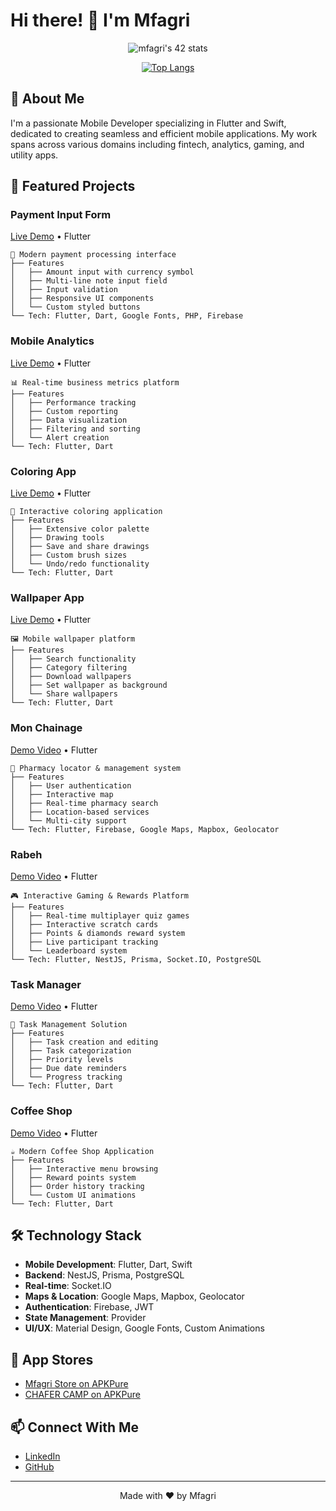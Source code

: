 
# Hi there! 👋 I'm Mfagri

<div align="center">
  <img src="https://badge.mediaplus.ma/binary/mfagri" alt="mfagri's 42 stats" />
  
  [![Top Langs](https://github-readme-stats.vercel.app/api/top-langs/?username=mfagri&show_icons=true&theme=cobalt)](https://github.com/anuraghazra/github-readme-stats)
</div>

## 📱 About Me
I'm a passionate Mobile Developer specializing in Flutter and Swift, dedicated to creating seamless and efficient mobile applications. My work spans across various domains including fintech, analytics, gaming, and utility apps.

## 🚀 Featured Projects

### Payment Input Form
[Live Demo](https://mfagri.github.io/syndix/) • Flutter
```
📱 Modern payment processing interface
├── Features
│   ├── Amount input with currency symbol
│   ├── Multi-line note input field
│   ├── Input validation
│   ├── Responsive UI components
│   └── Custom styled buttons
└── Tech: Flutter, Dart, Google Fonts, PHP, Firebase
```

### Mobile Analytics
[Live Demo](https://mfagri.github.io/ImenSe-app/) • Flutter
```
📊 Real-time business metrics platform
├── Features
│   ├── Performance tracking
│   ├── Custom reporting
│   ├── Data visualization
│   ├── Filtering and sorting
│   └── Alert creation
└── Tech: Flutter, Dart
```

### Coloring App
[Live Demo](https://mfagri.github.io/colornig/) • Flutter
```
🎨 Interactive coloring application
├── Features
│   ├── Extensive color palette
│   ├── Drawing tools
│   ├── Save and share drawings
│   ├── Custom brush sizes
│   └── Undo/redo functionality
└── Tech: Flutter, Dart
```

### Wallpaper App
[Live Demo](https://mfagri.github.io/new_wallpaper/) • Flutter
```
🖼️ Mobile wallpaper platform
├── Features
│   ├── Search functionality
│   ├── Category filtering
│   ├── Download wallpapers
│   ├── Set wallpaper as background
│   └── Share wallpapers
└── Tech: Flutter, Dart
```

### Mon Chainage
[Demo Video](https://www.youtube.com/shorts/m2hfMZEiWVQ) • Flutter
```
💊 Pharmacy locator & management system
├── Features
│   ├── User authentication
│   ├── Interactive map
│   ├── Real-time pharmacy search
│   ├── Location-based services
│   └── Multi-city support
└── Tech: Flutter, Firebase, Google Maps, Mapbox, Geolocator
```

### Rabeh
[Demo Video](https://youtube.com/shorts/XsgFOJIfQZU) • Flutter
```
🎮 Interactive Gaming & Rewards Platform
├── Features
│   ├── Real-time multiplayer quiz games
│   ├── Interactive scratch cards
│   ├── Points & diamonds reward system
│   ├── Live participant tracking
│   └── Leaderboard system
└── Tech: Flutter, NestJS, Prisma, Socket.IO, PostgreSQL
```

### Task Manager
[Demo Video](https://www.youtube.com/shorts/5Yb8ZcN0Hxk) • Flutter
```
📝 Task Management Solution
├── Features
│   ├── Task creation and editing
│   ├── Task categorization
│   ├── Priority levels
│   ├── Due date reminders
│   └── Progress tracking
└── Tech: Flutter, Dart
```

### Coffee Shop
[Demo Video](https://youtube.com/shorts/C_31WsueUpU) • Flutter
```
☕ Modern Coffee Shop Application
├── Features
│   ├── Interactive menu browsing
│   ├── Reward points system
│   ├── Order history tracking
│   └── Custom UI animations
└── Tech: Flutter, Dart
```

## 🛠️ Technology Stack
- **Mobile Development**: Flutter, Dart, Swift
- **Backend**: NestJS, Prisma, PostgreSQL
- **Real-time**: Socket.IO
- **Maps & Location**: Google Maps, Mapbox, Geolocator
- **Authentication**: Firebase, JWT
- **State Management**: Provider
- **UI/UX**: Material Design, Google Fonts, Custom Animations

## 📱 App Stores
- [Mfagri Store on APKPure](https://apkpure.com/ar/developer/Mfagri%20Store)
- [CHAFER CAMP on APKPure](https://apkpure.com/developer/CHAFER%20CAMP)

## 📫 Connect With Me
- [LinkedIn](https://www.linkedin.com/in/marouane-fagri-b281a6209/)
- [GitHub](https://github.com/mfagri)

---
<div align="center">
  Made with ❤️ by Mfagri
</div>

